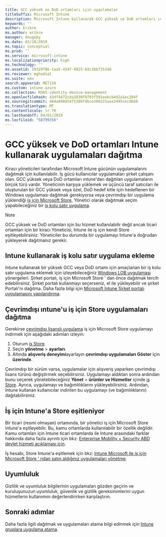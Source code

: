 ```yaml
---
title: GCC yüksek ve DoD ortamları için uygulamalar
titleSuffix: Microsoft Intune
description: Microsoft Intune kullanarak GCC yüksek ve DoD ortamları içeren uygulamalar hakkında bilgi edinin.
keywords: ''
author: Erikre
ms.author: erikre
manager: dougeby
ms.date: 03/18/2019
ms.topic: conceptual
ms.prod: ''
ms.service: microsoft-intune
ms.localizationpriority: high
ms.technology: ''
ms.assetid: 29329f86-1aa5-434f-9925-8dc28bf35348
ms.reviewer: mghadial
ms.suite: ems
search.appverid: MET150
ms.custom: intune-azure
ms.collection: M365-identity-device-management
ms.openlocfilehash: 43df4d72cda3830f9793f591eebcb4d2a1ec284f
ms.sourcegitcommit: 484a898d54f5386fdbce300225aaa3495cecd6b0
ms.translationtype: MT
ms.contentlocale: tr-TR
ms.lasthandoff: 04/01/2019
ms.locfileid: "58799356"
---
```

# <a name="deploying-apps-using-intune-on-the-gcc-high-and-dod-environments"></a>GCC yüksek ve DoD ortamları Intune kullanarak uygulamaları dağıtma 

Kiracı yöneticileri tarafından Microsoft Intune gücünün uygulamalarını dağıtmak için kullanılabilir. İş gücü kullanıcılar uygulamaları şirket çalışanı olan. GCC yüksek veya DoD ortamları ıntune'dan dağıtılan uygulamaların birçok türü vardır. Yöneticinin karşıya yüklemek ve üçüncü taraf satıcıları ile oluşturulan bir GCC yüksek veya özel, DoD hedef kitle için hedeflenen bir Windows uygulaması dağıtmak gerekiyorsa veya çevrimdışı bir uygulama yüklendiği [iş için Microsoft Store](https://businessstore.microsoft.com/store), Yönetici olarak dağıtmak seçim yapabileceğiniz bir [iş kolu satır uygulama](apps-add.md#app-types-in-microsoft-intune).  

> [!NOTE]
> GCC yüksek ve DoD ortamları için bu hizmet kullanılabilir değil ancak ticari ortamları için bir kiracı Yöneticisi, Intune ile iş için kendi Store eşitleyebilirsiniz. Yöneticiler bu durumda bir uygulamayı Intune'a doğrudan yükleyerek dağıtmanız gerekir.  

## <a name="add-line-of-business-apps-using-intune"></a>Intune kullanarak iş kolu satır uygulama ekleme 

Intune kullanarak bir yüksek GCC veya DoD ortamı için amaçlanan bir iş kolu satır uygulama eklemek için izleyebileceğiniz [Windows LOB uygulaması](lob-apps-windows.md) yönergeleri. Şirket portalı, iş için Microsoft Store ' dan önce dağıtmak tercih edebilirsiniz. Şirket portalı kullanmayı seçerseniz, el ile yükleyebilir ve şirket Portalı'nı dağıtma. Daha fazla bilgi için [Microsoft Intune Şirket portalı uygulamasını yapılandırma](company-portal-app.md). 

## <a name="distribute-offline-apps-from-the-store-for-business-using-intune"></a>Çevrimdışı ıntune'u iş için Store uygulamaları dağıtma  

Gerekirse [çevrimdışı lisanslı uygulama](https://docs.microsoft.com/microsoft-store/distribute-offline-apps#download-an-offline-licensed-app) iş için Microsoft Store uygulamayı indirmek için aşağıdaki adımları izleyin: 

1. Oturum [iş Store](https://businessstore.microsoft.com/).
2. Seçin **yönetme** > **ayarları**.
3. Altında **alışveriş deneyimi**ayarlayın **çevrimdışı uygulamaları Göster** için **üzerinde**.

Çevrimdışı bir sürüm varsa, uygulamalar için alışveriş yaparken çevrimdışı lisans türünü değiştirmek seçebilirsiniz. Uygulamayı aldıktan sonra ardından bunu seçerek yönetebileceğiniz **Yönet** > **ürünler ve Hizmetler** içinde [iş Store](https://businessstore.microsoft.com/). Ayrıca, uygulamayı ve bağımlılıklarını yükleyebilirsiniz. Ardından, Intune kullanan kullanıcılar indirilen bu uygulamayı (ve bağımlılıklarını) dağıtabilirsiniz.  

## <a name="syncing-intune-to-the-store-for-business"></a>İş için Intune'a Store eşitleniyor 

Bir ticari (resmi olmayan) ortamında, bir yönetici iş için Microsoft Store Intune'a eşitleyebilir. Bu, kamu ortamlarda kullanılabilir bir özellik değildir. Kamu ortamları için Intune ticari ortamlarda ile Intune arasındaki farklar hakkında daha fazla ayrıntı için bkz: [Enterprise Mobility + Security ABD devlet hizmeti açıklaması için](https://docs.microsoft.com/enterprise-mobility-security/solutions/ems-govt-service-description).  

İş hesabı, Store Intune'a eşitlemek için bkz: [Intune Microsoft ile iş için Microsoft Store ' ndan satın aldığınız uygulamaları yönetme](windows-store-for-business.md).  

## <a name="compliance"></a>Uyumluluk 

Gizlilik ve uyumluluk bilgilerinin uygulamaları gözden geçirin ve kuruluşunuzun uyumluluk, güvenlik ve gizlilik gereksinimlerini uygun hizmetlerin kullanımını değerlendirirken karşılaştırın.   

## <a name="next-steps"></a>Sonraki adımlar

Daha fazla ilgili dağıtmak ve uygulamaları atama bilgi edinmek için [Intune gruplara uygulama atama](apps-deploy.md).

 
